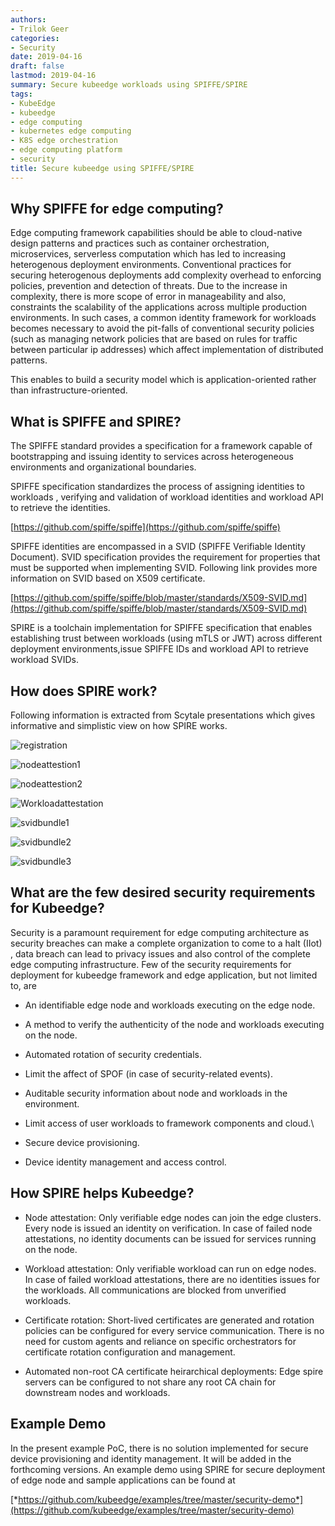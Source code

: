 ```yaml
---
authors:
- Trilok Geer
categories:
- Security
date: 2019-04-16
draft: false
lastmod: 2019-04-16
summary: Secure kubeedge workloads using SPIFFE/SPIRE
tags:
- KubeEdge
- kubeedge
- edge computing
- kubernetes edge computing
- K8S edge orchestration
- edge computing platform
- security
title: Secure kubeedge using SPIFFE/SPIRE
---
```

## Why SPIFFE for edge computing?

Edge computing framework capabilities should be able to cloud-native design patterns and practices such as container orchestration, microservices, serverless computation which has led to increasing heterogenous deployment environments. Conventional practices for securing heterogenous deployments add complexity overhead to enforcing policies, prevention and detection of threats. Due to the increase in complexity, there is more scope of error in manageability and also, constraints the scalability of the applications across multiple production environments. In such cases, a common identity framework for workloads becomes necessary to avoid the pit-falls of conventional security policies (such as managing network policies that are based on rules for traffic between particular ip addresses) which affect implementation of distributed patterns.

This enables to build a security model which is application-oriented rather than infrastructure-oriented.

## What is SPIFFE and SPIRE?

The SPIFFE standard provides a specification for a framework capable of bootstrapping and issuing identity to services across heterogeneous environments and organizational boundaries.

SPIFFE specification standardizes the process of assigning identities to workloads , verifying and validation of workload identities and workload API to retrieve the identities. 

[https://github.com/spiffe/spiffe](https://github.com/spiffe/spiffe)

SPIFFE identities are encompassed in a SVID (SPIFFE Verifiable Identity Document). SVID specification provides the requirement for properties that must be supported when implementing SVID. Following link provides more information on SVID based on X509 certificate.

[https://github.com/spiffe/spiffe/blob/master/standards/X509-SVID.md](https://github.com/spiffe/spiffe/blob/master/standards/X509-SVID.md)

SPIRE is a toolchain implementation for SPIFFE specification that enables establishing trust between workloads (using mTLS or JWT) across different deployment environments,issue SPIFFE IDs and  workload API to retrieve workload SVIDs.

## How does SPIRE work?

Following information is extracted from Scytale presentations which gives informative and simplistic view on how SPIRE works.

![registration](images/reg.png)

![nodeattestion1](images/node1.png)

![nodeattestion2](images/node2.png)

![Workloadattestation](images/wattest.png)

![svidbundle1](images/sb1.png)

![svidbundle2](images/sb2.png)

![svidbundle3](images/sb3.png)

## What are the few desired security requirements for Kubeedge?

Security is a paramount requirement for edge computing architecture as security breaches can make a complete organization to come to a halt (IIot) , data breach can lead to privacy issues and also control of the complete edge computing infrastructure. Few of the security requirements for deployment for kubeedge framework and edge application, but not limited to, are 

* An identifiable edge node and workloads executing on the edge node.

* A method to verify the authenticity of the node and workloads executing on the node.

* Automated rotation of security credentials.

* Limit the affect of SPOF (in case of security-related events).

* Auditable security information about node and workloads in the environment.

* Limit access of user workloads to framework components and cloud.\

* Secure device provisioning.

* Device identity management and access control.

## How SPIRE helps Kubeedge?

* Node attestation: Only verifiable edge nodes can join the edge clusters. Every node is issued an identity on verification. In case of failed node attestations, no identity documents can be issued for services running on the node.

* Workload attestation: Only verifiable workload can run on edge nodes. In case of failed workload attestations, there are no identities issues for the workloads. All communications are blocked from unverified workloads.

* Certificate rotation: Short-lived certificates are generated and rotation policies can be configured for every service communication. There is no need for custom agents and reliance on specific orchestrators for certificate rotation configuration and management.

* Automated non-root CA certificate heirarchical deployments: Edge spire servers can be configured to not share any root CA chain for downstream nodes and workloads.

## Example Demo

In the present example PoC, there is no solution implemented for secure device provisioning and identity management. It will be added in the forthcoming versions. An example demo using SPIRE for secure deployment of edge node and sample applications can be found at 

[*https://github.com/kubeedge/examples/tree/master/security-demo*](https://github.com/kubeedge/examples/tree/master/security-demo)

